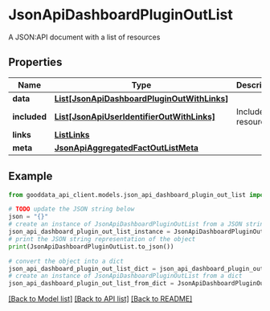 # JsonApiDashboardPluginOutList

A JSON:API document with a list of resources

## Properties

Name | Type | Description | Notes
------------ | ------------- | ------------- | -------------
**data** | [**List[JsonApiDashboardPluginOutWithLinks]**](JsonApiDashboardPluginOutWithLinks.md) |  | 
**included** | [**List[JsonApiUserIdentifierOutWithLinks]**](JsonApiUserIdentifierOutWithLinks.md) | Included resources | [optional] 
**links** | [**ListLinks**](ListLinks.md) |  | [optional] 
**meta** | [**JsonApiAggregatedFactOutListMeta**](JsonApiAggregatedFactOutListMeta.md) |  | [optional] 

## Example

```python
from gooddata_api_client.models.json_api_dashboard_plugin_out_list import JsonApiDashboardPluginOutList

# TODO update the JSON string below
json = "{}"
# create an instance of JsonApiDashboardPluginOutList from a JSON string
json_api_dashboard_plugin_out_list_instance = JsonApiDashboardPluginOutList.from_json(json)
# print the JSON string representation of the object
print(JsonApiDashboardPluginOutList.to_json())

# convert the object into a dict
json_api_dashboard_plugin_out_list_dict = json_api_dashboard_plugin_out_list_instance.to_dict()
# create an instance of JsonApiDashboardPluginOutList from a dict
json_api_dashboard_plugin_out_list_from_dict = JsonApiDashboardPluginOutList.from_dict(json_api_dashboard_plugin_out_list_dict)
```
[[Back to Model list]](../README.md#documentation-for-models) [[Back to API list]](../README.md#documentation-for-api-endpoints) [[Back to README]](../README.md)


